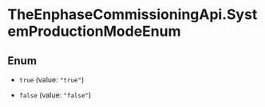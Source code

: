 # TheEnphaseCommissioningApi.SystemProductionModeEnum

## Enum


* `true` (value: `"true"`)

* `false` (value: `"false"`)


